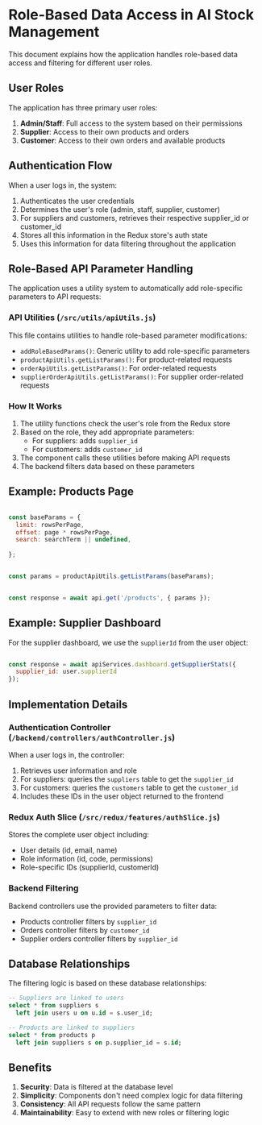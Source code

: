 # Role-Based Data Access in AI Stock Management

This document explains how the application handles role-based data access and filtering for different user roles.

## User Roles

The application has three primary user roles:

1. **Admin/Staff**: Full access to the system based on their permissions
2. **Supplier**: Access to their own products and orders
3. **Customer**: Access to their own orders and available products

## Authentication Flow

When a user logs in, the system:

1. Authenticates the user credentials
2. Determines the user's role (admin, staff, supplier, customer)
3. For suppliers and customers, retrieves their respective supplier_id or customer_id
4. Stores all this information in the Redux store's auth state
5. Uses this information for data filtering throughout the application

## Role-Based API Parameter Handling

The application uses a utility system to automatically add role-specific parameters to API requests:

### API Utilities (`/src/utils/apiUtils.js`)

This file contains utilities to handle role-based parameter modifications:

- `addRoleBasedParams()`: Generic utility to add role-specific parameters
- `productApiUtils.getListParams()`: For product-related requests
- `orderApiUtils.getListParams()`: For order-related requests
- `supplierOrderApiUtils.getListParams()`: For supplier order-related requests

### How It Works

1. The utility functions check the user's role from the Redux store
2. Based on the role, they add appropriate parameters:
   - For suppliers: adds `supplier_id`
   - For customers: adds `customer_id`
3. The component calls these utilities before making API requests
4. The backend filters data based on these parameters

## Example: Products Page

```javascript

const baseParams = {
  limit: rowsPerPage,
  offset: page * rowsPerPage,
  search: searchTerm || undefined,
  
};


const params = productApiUtils.getListParams(baseParams);


const response = await api.get('/products', { params });
```

## Example: Supplier Dashboard

For the supplier dashboard, we use the `supplierId` from the user object:

```javascript

const response = await apiServices.dashboard.getSupplierStats({
  supplier_id: user.supplierId
});
```

## Implementation Details

### Authentication Controller (`/backend/controllers/authController.js`)

When a user logs in, the controller:
1. Retrieves user information and role
2. For suppliers: queries the `suppliers` table to get the `supplier_id`
3. For customers: queries the `customers` table to get the `customer_id`
4. Includes these IDs in the user object returned to the frontend

### Redux Auth Slice (`/src/redux/features/authSlice.js`)

Stores the complete user object including:
- User details (id, email, name)
- Role information (id, code, permissions)
- Role-specific IDs (supplierId, customerId)

### Backend Filtering

Backend controllers use the provided parameters to filter data:
- Products controller filters by `supplier_id`
- Orders controller filters by `customer_id`
- Supplier orders controller filters by `supplier_id`

## Database Relationships

The filtering logic is based on these database relationships:

```sql
-- Suppliers are linked to users
select * from suppliers s
  left join users u on u.id = s.user_id;

-- Products are linked to suppliers
select * from products p
  left join suppliers s on p.supplier_id = s.id;
```

## Benefits

1. **Security**: Data is filtered at the database level
2. **Simplicity**: Components don't need complex logic for data filtering
3. **Consistency**: All API requests follow the same pattern
4. **Maintainability**: Easy to extend with new roles or filtering logic 